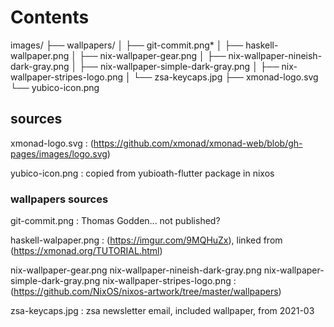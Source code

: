 # Contents
images/
├── wallpapers/
│   ├── git-commit.png*
│   ├── haskell-wallpaper.png
│   ├── nix-wallpaper-gear.png
│   ├── nix-wallpaper-nineish-dark-gray.png
│   ├── nix-wallpaper-simple-dark-gray.png
│   ├── nix-wallpaper-stripes-logo.png
│   └── zsa-keycaps.jpg
├── xmonad-logo.svg
└── yubico-icon.png

## sources
xmonad-logo.svg 
: (https://github.com/xmonad/xmonad-web/blob/gh-pages/images/logo.svg)

yubico-icon.png
: copied from yubioath-flutter package in nixos

### wallpapers sources
git-commit.png
: Thomas Godden... not published?

haskell-walpaper.png
: (https://imgur.com/9MQHuZx), linked from (https://xmonad.org/TUTORIAL.html)

nix-wallpaper-gear.png nix-wallpaper-nineish-dark-gray.png
nix-wallpaper-simple-dark-gray.png nix-wallpaper-stripes-logo.png
: (https://github.com/NixOS/nixos-artwork/tree/master/wallpapers)

zsa-keycaps.jpg
: zsa newsletter email, included wallpaper, from 2021-03


